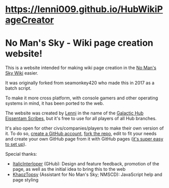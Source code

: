 # https://lenni009.github.io/HubWikiPageCreator
# No Man's Sky - Wiki page creation website!

This is a website intended for making wiki page creation in the [No Man's Sky Wiki](https://nomanssky.fandom.com) easier.

It was originally forked from seamonkey420 who made this in 2017 as a batch script.

To make it more cross platform, with console gamers and other operating systems in mind, it has been ported to the web.

The website was created by [Lenni](https://nomanssky.fandom.com/wiki/User:Lenni009) in the name of the [Galactic Hub Eissentam Scribes](https://nomanssky.fandom.com/wiki/Galactic_Hub_Eissentam_Scribes), but it's free to use for all players of all Hub branches.

It's also open for other civs/companies/players to make their own version of it. To do so, [create a GitHub account](https://github.com/signup), [fork the repo](https://github.com/Lenni009/EisvanaWikiPageCreator/fork), edit to fit your needs and create your own GitHub page from it with GitHub pages ([it's super easy to set up](https://docs.github.com/en/pages/quickstart)).

Special thanks:
* [ItalicInterloper](https://nomanssky.fandom.com/wiki/User:ItalicInterloper) (GHub): Design and feature feedback, promotion of the page, as well as the initial idea to bring this to the web
* [KhaozTopsy](https://github.com/Khaoz-Topsy) (Assistant for No Man's Sky; NMSCD): JavaScript help and page styling
